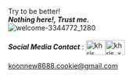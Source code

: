 Try to be better!<br/>
***Nothing here!, Trust me.***<br/>
![welcome-3344772_1280](https://user-images.githubusercontent.com/83394467/202756806-c1873742-f2e9-4de7-8dfb-c89a0079383b.jpg)<br/>
<br/>
***Social Media Contact*** : <a href="https://www.facebook.com/chollsak/" rel="nofollow"><img align="center" src="https://raw.githubusercontent.com/rahuldkjain/github-profile-readme-generator/master/src/images/icons/Social/facebook.svg" alt="khris bharmmano" height="30" width="40" style="max-width: 100%;"></a><a href="https://instagram.com/newxnnn.css" rel="nofollow"><img align="center" src="https://raw.githubusercontent.com/rahuldkjain/github-profile-readme-generator/master/src/images/icons/Social/instagram.svg" alt="khris_xp" height="30" width="40" style="max-width: 100%;"></a>

<a href="mailto:koonnew8688.cookie@gamil.com">koonnew8688.cookie@gmail.com</a>

